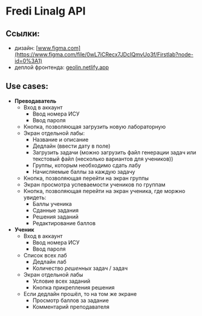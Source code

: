 # Fredi Linalg API

## Ссылки:
* дизайн: [www.figma.com](https://www.figma.com/file/0wL7iCRecx7JDcIQmvUo3f/Firstlab?node-id=0%3A1)
* деплой фронтенда: [geolin.netlify.app](https://geolin.netlify.app)


## Use cases:
* **Преводаватель**
    * Вход в аккаунт
        * Ввод номера ИСУ
        * Ввод пароля
    * Кнопка, позволяющая загрузить новую лабораторную
    * Экран отдельной лабы:
        * Название и описание
        * Дедлайн (ввести дату в поле)
        * Загрузить задачи (можно загрузить файл генерации задач или текстовый файл (несколько вариантов для учеников))
        * Группы, которым необходимо сдать лабу
        * Начисляемые баллы за каждую задачу
    * Кнопка, позволяющая перейти на экран группы
    * Экран просмотра успеваемости учеников по группам
    * Кнопка, позволяющая перейти на экран ученика, где моржно увидеть:
        * Баллы ученика
        * Сданные задания
        * Решения заданий
        * Редактирование баллов
* **Ученик**
    * Вход в аккаунт
        * Ввод номера ИСУ
        * Ввод пароля
    * Список всех лаб
        * Дедлайн лаб
        * Количество _решенных_ задач / задач
    * Экран отдельной лабы
        * Условие всех заданий
        * Кнопка прикрепления решения
    * Если дедлайн прошёл, то на том же экране
        * Просмотр баллов за задание
        * Комментарий преподавателя
